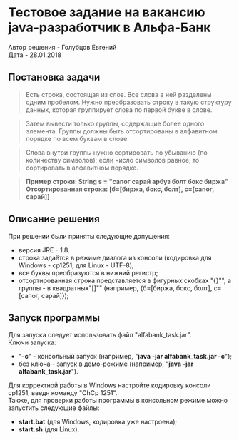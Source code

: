 # Тестовое задание на вакансию java-разработчик в Альфа-Банк     
Автор решения - Голубцов Евгений    
Дата - 28.01.2018   

## Постановка задачи
>Есть строка, состоящая из слов. Все слова в ней разделены одним пробелом. Нужно преобразовать строку в такую структуру данных, которая группирует слова по первой букве в слове.

>Затем вывести только группы, содержащие более одного элемента. Группы должны быть отсортированы в алфавитном порядке по всем буквам в слове.

>Слова внутри группы нужно сортировать по убыванию (по количеству символов); если число символов равное, то сортировать в алфавитном порядке.

><strong>Пример строки: String s = "сапог сарай арбуз болт бокс биржа"</strong>   
><strong>Отсортированная строка: [б=[биржа, бокс, болт], c=[caпог, сарай]]</strong>   

## Описание решения
При решении были приняты следующие допущения:

- версия JRE - 1.8.
- строка задаётся в режиме диалога из консоли (кодировка для Windows - cp1251, для Linux - UTF-8);
- все буквы преобразуются в нижний регистр;
- отсортированная строка представляется в фигурных скобках "{}"", а группы - в квадратных"[]"" (например, {б=[биржа, бокс, болт], c=[caпог, сарай]});

## Запуск программы
Для запуска следует использовать файл "alfabank_task.jar".  
Ключи запуска:
- "**-c**" - консольный запуск (например, "**java -jar alfabank_task.jar -c**");
- без ключа - запуск в демо-режиме (например, "**java -jar alfabank_task.jar**").

Для корректной работы в Windows настройте кодировку консоли cp1251, введя команду "ChCp 1251".  
Также, для проверки работы программы в консольном режиме можно запустить следующие файлы:
- **start.bat** (для Windows, кодировка уже настроена);
- **start.sh** (для Linux).